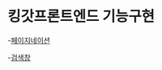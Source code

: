 # 킹갓프론트엔드 기능구현

-[페이지네이션](/%ED%8E%98%EC%9D%B4%EC%A7%80%EB%84%A4%EC%9D%B4%EC%85%98/README.md)

-[검색창](/%EA%B2%80%EC%83%89%EC%B0%BD/README.md)
